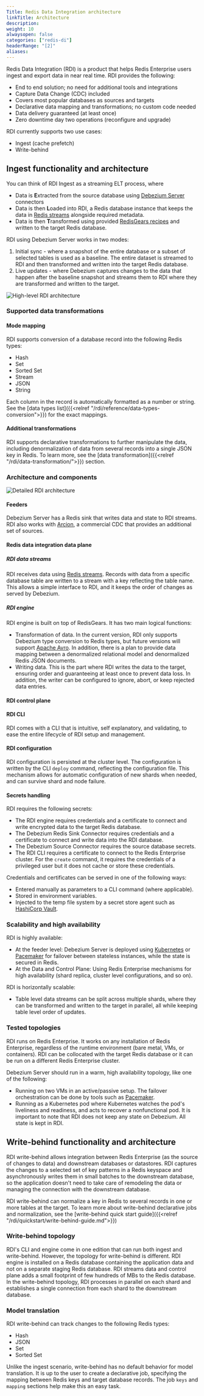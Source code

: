 ```yaml
---
Title: Redis Data Integration architecture
linkTitle: Architecture
description:
weight: 10
alwaysopen: false
categories: ["redis-di"]
headerRange: "[2]"
aliases: 
---
```


Redis Data Integration (RDI) is a product that helps Redis Enterprise users ingest and export data in near real time. RDI provides the following:

- End to end solution; no need for additional tools and integrations
- Capture Data Change (CDC) included
- Covers most popular databases as sources and targets
- Declarative data mapping and transformations; no custom code needed
- Data delivery guaranteed (at least once)
- Zero downtime day two operations (reconfigure and upgrade)

RDI currently supports two use cases:

- Ingest (cache prefetch)
- Write-behind

## Ingest functionality and architecture

You can think of RDI Ingest as a streaming ELT process, where

- Data is **E**xtracted from the source database using [Debezium Server](https://debezium.io/) connectors
- Data is then **L**oaded into RDI, a Redis database instance that keeps the data in [Redis streams](https://redis.io/docs/manual/data-types/streams/) alongside required metadata.
- Data is then **T**ransformed using provided [RedisGears recipes](https://developer.redis.com/howtos/redisgears/) and written to the target Redis database.

RDI using Debezium Server works in two modes:

1. Initial sync - where a snapshot of the entire database or a subset of selected tables is used as a baseline. The entire dataset is streamed to RDI and then transformed and written into the target Redis database.
2. Live updates - where Debezium captures changes to the data that happen after the baseline snapshot and streams them to RDI where they are transformed and written to the target.

![High-level RDI architecture](/images/rdi/redis-di-simplified.png)

### Supported data transformations

#### Mode mapping

RDI supports conversion of a database record into the following Redis types:

- Hash
- Set
- Sorted Set
- Stream
- JSON
- String

Each column in the record is automatically formatted as a number or string. See the [data types list]({{<relref "/rdi/reference/data-types-conversion">}}) for the exact mappings.

#### Additional transformations

RDI supports declarative transformations to further manipulate the data, including denormalization of data from several records into a single JSON key in Redis. To learn more, see the [data transformation]({{<relref "/rdi/data-transformation/">}}) section.

### Architecture and components

![Detailed RDI architecture](/images/rdi/redis-di.png)

#### Feeders

Debezium Server has a Redis sink that writes data and state to RDI streams.
RDI also works with [Arcion](arcion.io), a commercial CDC that provides an additional set of sources.

#### Redis data integration data plane

##### RDI data streams

RDI receives data using [Redis streams](https://redis.io/docs/manual/data-types/streams/). Records with data from a specific database table are written to a stream with a key reflecting the table name. This allows a simple interface to RDI, and it keeps the order of changes as served by Debezium.

##### RDI engine

RDI engine is built on top of RedisGears. It has two main logical functions:

- Transformation of data. In the current version, RDI only supports Debezium type conversion to Redis types, but future versions will support [Apache Avro](https://avro.apache.org/docs/current/). In addition, there is a plan to provide data mapping between a denormalized relational model and denormalized Redis JSON documents.
- Writing data. This is the part where RDI writes the data to the target, ensuring order and guaranteeing at least once to prevent data loss. In addition, the writer can be configured to ignore, abort, or keep rejected data entries.

#### RDI control plane

#### RDI CLI

RDI comes with a CLI that is intuitive, self explanatory, and validating, to ease the entire lifecycle of RDI setup and management.

#### RDI configuration

RDI configuration is persisted at the cluster level. The configuration is written by the CLI `deploy` command, reflecting the configuration file. This mechanism allows for automatic configuration of new shards when needed, and can survive shard and node failure.

#### Secrets handling

RDI requires the following secrets:

- The RDI engine requires credentials and a certificate to connect and write encrypted data to the target Redis database.
- The Debezium Redis Sink Connector requires credentials and a certificate to connect and write data into the RDI database.
- The Debezium Source Connector requires the source database secrets.
- The RDI CLI requires a certificate to connect to the Redis Enterprise cluster. For the `create` command, it requires the credentials of a privileged user but it does not cache or store these credentials.

Credentials and certificates can be served in one of the following ways:

- Entered manually as parameters to a CLI command (where applicable).
- Stored in environment variables.
- Injected to the temp file system by a secret store agent such as [HashiCorp Vault](https://www.vaultproject.io/).

### Scalability and high availability

RDI is highly available:

- At the feeder level: Debezium Server is deployed using [Kubernetes](https://kubernetes.io/) or [Pacemaker](https://clusterlabs.org/pacemaker/) for failover between stateless instances, while the state is secured in Redis.
- At the Data and Control Plane: Using Redis Enterprise mechanisms for high availability (shard replica, cluster level configurations, and so on).

RDI is horizontally scalable:

- Table level data streams can be split across multiple shards, where they can be transformed and written to the target in parallel, all while keeping table level order of updates.

### Tested topologies

RDI runs on Redis Enterprise. It works on any installation of Redis Enterprise, regardless of the runtime environment (bare metal, VMs, or containers).
RDI can be collocated with the target Redis database or it can be run on a different Redis Enterprise cluster.

Debezium Server should run in a warm, high availability topology, like one of the following:

- Running on two VMs in an active/passive setup. The failover orchestration can be done by tools such as [Pacemaker](https://clusterlabs.org/pacemaker/doc/).
- Running as a Kubernetes pod where Kubernetes watches the pod's liveliness and readiness, and acts to recover a nonfunctional pod.
  It is important to note that RDI does not keep any state on Debezium. All state is kept in RDI.

## Write-behind functionality and architecture

RDI write-behind allows integration between Redis Enterprise (as the source of changes to data) and downstream databases or datastores.
RDI captures the changes to a selected set of key patterns in a Redis keyspace and asynchronously writes them in small batches to the downstream database, so the application doesn't need to take care of remodeling the data or managing the connection with the downstream database.

RDI write-behind can normalize a key in Redis to several records in one or more tables at the target.
To learn more about write-behind declarative jobs and normalization, see the [write-behind quick start guide]({{<relref "/rdi/quickstart/write-behind-guide.md">}})

### Write-behind topology

RDI's CLI and engine come in one edition that can run both ingest and write-behind. However, the topology for write-behind is different.
RDI engine is installed on a Redis database containing the application data and not on a separate staging Redis database. RDI streams data and control plane adds a small footprint of few hundreds of MBs to the Redis database. In the write-behind topology, RDI processes in parallel on each shard and establishes a single connection from each shard to the downstream database.

### Model translation

RDI write-behind can track changes to the following Redis types:

- Hash
- JSON
- Set
- Sorted Set

Unlike the ingest scenario, write-behind has no default behavior for model translation. It is up to the user to create a declarative job, specifying the mapping between Redis keys and target database records.
The job `keys` and `mapping` sections help make this an easy task.
